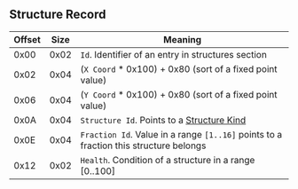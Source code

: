 ## Structure Record

 Offset | Size | Meaning
--------|------|--------
0x00 | 0x02 | `Id`. Identifier of an entry in structures section
0x02 | 0x04 | (`X Coord` * 0x100) + 0x80 (sort of a fixed point value)
0x06 | 0x04 | (`Y Coord` * 0x100) + 0x80 (sort of a fixed point value)
0x0A | 0x04 | `Structure Id`. Points to a [Structure Kind](../../Enumerations/ALM/StructureKind.md)
0x0E | 0x04 | `Fraction Id`. Value in a range `[1..16]` points to a fraction this structure belongs
0x12 | 0x02 | `Health`. Condition of a structure in a range [0..100]
